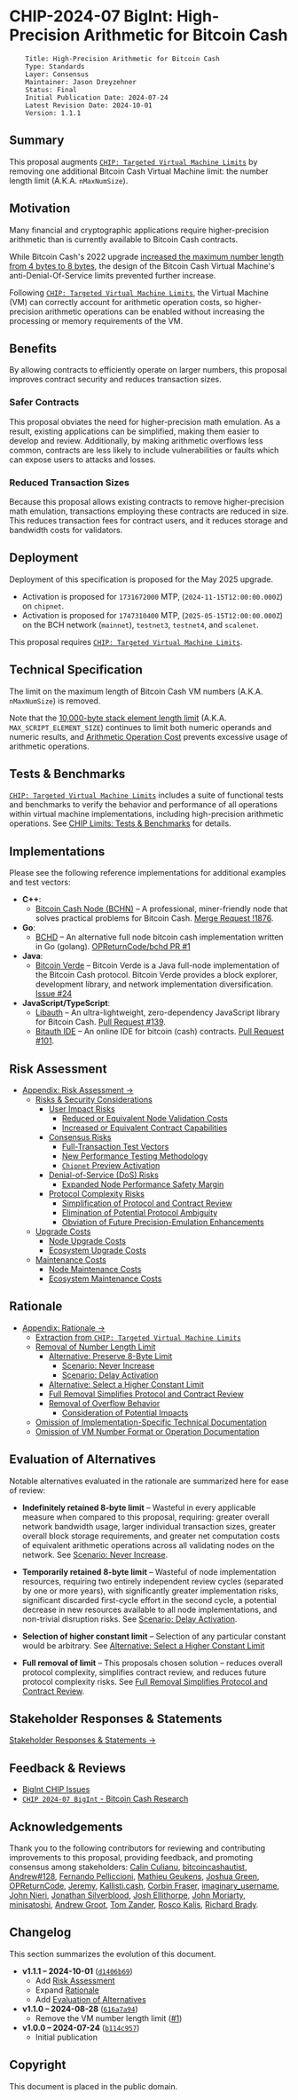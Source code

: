 # CHIP-2024-07 BigInt: High-Precision Arithmetic for Bitcoin Cash

        Title: High-Precision Arithmetic for Bitcoin Cash
        Type: Standards
        Layer: Consensus
        Maintainer: Jason Dreyzehner
        Status: Final
        Initial Publication Date: 2024-07-24
        Latest Revision Date: 2024-10-01
        Version: 1.1.1

## Summary

This proposal augments [`CHIP: Targeted Virtual Machine Limits`](https://github.com/bitjson/bch-vm-limits) by removing one additional Bitcoin Cash Virtual Machine limit: the number length limit (A.K.A. `nMaxNumSize`).

## Motivation

Many financial and cryptographic applications require higher-precision arithmetic than is currently available to Bitcoin Cash contracts.

While Bitcoin Cash's 2022 upgrade [increased the maximum number length from 4 bytes to 8 bytes](https://gitlab.com/GeneralProtocols/research/chips/-/blob/master/CHIP-2021-02-Bigger-Script-Integers.md), the design of the Bitcoin Cash Virtual Machine's anti-Denial-Of-Service limits prevented further increase.

Following [`CHIP: Targeted Virtual Machine Limits`](https://github.com/bitjson/bch-vm-limits), the Virtual Machine (VM) can correctly account for arithmetic operation costs, so higher-precision arithmetic operations can be enabled without increasing the processing or memory requirements of the VM.

## Benefits

By allowing contracts to efficiently operate on larger numbers, this proposal improves contract security and reduces transaction sizes.

### Safer Contracts

This proposal obviates the need for higher-precision math emulation. As a result, existing applications can be simplified, making them easier to develop and review. Additionally, by making arithmetic overflows less common, contracts are less likely to include vulnerabilities or faults which can expose users to attacks and losses.

### Reduced Transaction Sizes

Because this proposal allows existing contracts to remove higher-precision math emulation, transactions employing these contracts are reduced in size. This reduces transaction fees for contract users, and it reduces storage and bandwidth costs for validators.

## Deployment

Deployment of this specification is proposed for the May 2025 upgrade.

- Activation is proposed for `1731672000` MTP, (`2024-11-15T12:00:00.000Z`) on `chipnet`.
- Activation is proposed for `1747310400` MTP, (`2025-05-15T12:00:00.000Z`) on the BCH network (`mainnet`), `testnet3`, `testnet4`, and `scalenet`.

This proposal requires [`CHIP: Targeted Virtual Machine Limits`](https://github.com/bitjson/bch-vm-limits).

## Technical Specification

The limit on the maximum length of Bitcoin Cash VM numbers (A.K.A. `nMaxNumSize`) is removed.

Note that the [10,000-byte stack element length limit](https://github.com/bitjson/bch-vm-limits#increased-stack-element-length-limit) (A.K.A. `MAX_SCRIPT_ELEMENT_SIZE`) continues to limit both numeric operands and numeric results, and [Arithmetic Operation Cost](https://github.com/bitjson/bch-vm-limits#arithmetic-operation-cost) prevents excessive usage of arithmetic operations.

## Tests & Benchmarks

[`CHIP: Targeted Virtual Machine Limits`](https://github.com/bitjson/bch-vm-limits) includes a suite of functional tests and benchmarks to verify the behavior and performance of all operations within virtual machine implementations, including high-precision arithmetic operations. See [CHIP Limits: Tests & Benchmarks](https://github.com/bitjson/bch-vm-limits/blob/master/tests-and-benchmarks.md) for details.

## Implementations

Please see the following reference implementations for additional examples and test vectors:

- **C++**:
  - [Bitcoin Cash Node (BCHN)](https://bitcoincashnode.org/) – A professional, miner-friendly node that solves practical problems for Bitcoin Cash. [Merge Request !1876](https://gitlab.com/bitcoin-cash-node/bitcoin-cash-node/-/merge_requests/1876).
- **Go**:
  - [BCHD](https://bchd.cash/) – An alternative full node bitcoin cash implementation written in Go (golang). [OPReturnCode/bchd PR #1](https://github.com/OPReturnCode/bchd/pull/1)
- **Java**:
  - [Bitcoin Verde](https://bitcoinverde.org/) – Bitcoin Verde is a Java full-node implementation of the Bitcoin Cash protocol. Bitcoin Verde provides a block explorer, development library, and network implementation diversification. [Issue #24](https://github.com/SoftwareVerde/bitcoin-verde/issues/24)
- **JavaScript/TypeScript**:
  - [Libauth](https://github.com/bitauth/libauth) – An ultra-lightweight, zero-dependency JavaScript library for Bitcoin Cash. [Pull Request #139](https://github.com/bitauth/libauth/pull/139).
  - [Bitauth IDE](https://github.com/bitauth/bitauth-ide) – An online IDE for bitcoin (cash) contracts. [Pull Request #101](https://github.com/bitauth/bitauth-ide/pull/101).

## Risk Assessment

- [Appendix: Risk Assessment &rarr;](risk-assessment.md)
  - [Risks \& Security Considerations](risk-assessment.md#risks--security-considerations)
    - [User Impact Risks](risk-assessment.md#user-impact-risks)
      - [Reduced or Equivalent Node Validation Costs](risk-assessment.md#reduced-or-equivalent-node-validation-costs)
      - [Increased or Equivalent Contract Capabilities](risk-assessment.md#increased-or-equivalent-contract-capabilities)
    - [Consensus Risks](risk-assessment.md#consensus-risks)
      - [Full-Transaction Test Vectors](risk-assessment.md#full-transaction-test-vectors)
      - [New Performance Testing Methodology](risk-assessment.md#new-performance-testing-methodology)
      - [`Chipnet` Preview Activation](risk-assessment.md#chipnet-preview-activation)
    - [Denial-of-Service (DoS) Risks](risk-assessment.md#denial-of-service-dos-risks)
      - [Expanded Node Performance Safety Margin](risk-assessment.md#expanded-node-performance-safety-margin)
    - [Protocol Complexity Risks](risk-assessment.md#protocol-complexity-risks)
      - [Simplification of Protocol and Contract Review](risk-assessment.md#simplification-of-protocol-and-contract-review)
      - [Elimination of Potential Protocol Ambiguity](risk-assessment.md#elimination-of-potential-protocol-ambiguity)
      - [Obviation of Future Precision-Emulation Enhancements](risk-assessment.md#obviation-of-future-precision-emulation-enhancements)
  - [Upgrade Costs](risk-assessment.md#upgrade-costs)
    - [Node Upgrade Costs](risk-assessment.md#node-upgrade-costs)
    - [Ecosystem Upgrade Costs](risk-assessment.md#ecosystem-upgrade-costs)
  - [Maintenance Costs](risk-assessment.md#maintenance-costs)
    - [Node Maintenance Costs](risk-assessment.md#node-maintenance-costs)
    - [Ecosystem Maintenance Costs](risk-assessment.md#ecosystem-maintenance-costs)

## Rationale

- [Appendix: Rationale &rarr;](rationale.md)
  - [Extraction from `CHIP: Targeted Virtual Machine Limits`](rationale.md#extraction-from-chip-targeted-virtual-machine-limits)
  - [Removal of Number Length Limit](rationale.md#removal-of-number-length-limit)
    - [Alternative: Preserve 8-Byte Limit](rationale.md#alternative-preserve-8-byte-limit)
      - [Scenario: Never Increase](rationale.md#scenario-never-increase)
      - [Scenario: Delay Activation](rationale.md#scenario-delay-activation)
    - [Alternative: Select a Higher Constant Limit](rationale.md#alternative-select-a-higher-constant-limit)
    - [Full Removal Simplifies Protocol and Contract Review](rationale.md#full-removal-simplifies-protocol-and-contract-review)
    - [Removal of Overflow Behavior](rationale.md#removal-of-overflow-behavior)
      - [Consideration of Potential Impacts](rationale.md#consideration-of-potential-impacts)
  - [Omission of Implementation-Specific Technical Documentation](rationale.md#omission-of-implementation-specific-technical-documentation)
  - [Omission of VM Number Format or Operation Documentation](rationale.md#omission-of-vm-number-format-or-operation-documentation)

## Evaluation of Alternatives

Notable alternatives evaluated in the rationale are summarized here for ease of review:

- **Indefinitely retained 8-byte limit** – Wasteful in every applicable measure when compared to this proposal, requiring: greater overall network bandwidth usage, larger individual transaction sizes, greater overall block storage requirements, and greater net computation costs of equivalent arithmetic operations across all validating nodes on the network. See [Scenario: Never Increase](rationale.md#scenario-never-increase).

- **Temporarily retained 8-byte limit** – Wasteful of node implementation resources, requiring two entirely independent review cycles (separated by one or more years), with significantly greater implementation risks, significant discarded first-cycle effort in the second cycle, a potential decrease in new resources available to all node implementations, and non-trivial disruption risks. See [Scenario: Delay Activation](rationale.md#scenario-delay-activation).

- **Selection of higher constant limit** – Selection of any particular constant would be arbitrary. See [Alternative: Select a Higher Constant Limit](rationale.md#alternative-select-a-higher-constant-limit)

- **Full removal of limit** – This proposals chosen solution – reduces overall protocol complexity, simplifies contract review, and reduces future protocol complexity risks. See [Full Removal Simplifies Protocol and Contract Review](rationale.md#full-removal-simplifies-protocol-and-contract-review).

## Stakeholder Responses & Statements

[Stakeholder Responses & Statements &rarr;](stakeholders.md)

## Feedback & Reviews

- [BigInt CHIP Issues](https://github.com/bitjson/bch-bigint/issues)
- [`CHIP 2024-07 BigInt` - Bitcoin Cash Research](https://bitcoincashresearch.org/t/chip-2024-07-bigint-high-precision-arithmetic-for-bitcoin-cash/1356)

## Acknowledgements

Thank you to the following contributors for reviewing and contributing improvements to this proposal, providing feedback, and promoting consensus among stakeholders:
[Calin Culianu](https://github.com/cculianu), [bitcoincashautist](https://github.com/A60AB5450353F40E), [Andrew#128](https://gitlab.com/andrew-128), [Fernando Pelliccioni](https://gitlab.com/fpelliccioni), [Mathieu Geukens](https://github.com/mr-zwets), [Joshua Green](https://github.com/joshmg), [OPReturnCode](https://github.com/OPReturnCode), [Jeremy](https://bitcoincashpodcast.com/), [Kallisti.cash](https://kallisti.io), [Corbin Fraser](https://corbinfraser.com/), [imaginary_username](https://gitlab.com/im_uname), [John Nieri](https://gitlab.com/emergent-reasons), [Jonathan Silverblood](https://gitlab.com/monsterbitar), [Josh Ellithorpe](https://github.com/zquestz), [John Moriarty](https://x.com/BitcoinOutLoud), [minisatoshi](https://minisatoshi.cash/), [Andrew Groot](https://github.com/thesquaregroot), [Tom Zander](https://github.com/zander), [Rosco Kalis](https://github.com/rkalis), [Richard Brady](https://github.com/rnbrady).

## Changelog

This section summarizes the evolution of this document.

- **v1.1.1 – 2024-10-01** ([`d1406b69`](https://github.com/bitjson/bch-bigint/commit/d1406b6984c5528983a029c79111646e95286b8c))
  - Add [Risk Assessment](risk-assessment.md)
  - Expand [Rationale](rationale.md)
  - Add [Evaluation of Alternatives](#evaluation-of-alternatives)
- **v1.1.0 – 2024-08-28** ([`616a7a94`](https://github.com/bitjson/bch-bigint/commit/616a7a948dca97aef1126715aa6fe8b3edbe35f8))
  - Remove the VM number length limit ([#1](https://github.com/bitjson/bch-bigint/issues/1))
- **v1.0.0 – 2024-07-24** ([`b114c957`](https://github.com/bitjson/bch-bigint/commit/b114c95729e670f4b0780d4fd14590c35d281d77))
  - Initial publication

## Copyright

This document is placed in the public domain.
